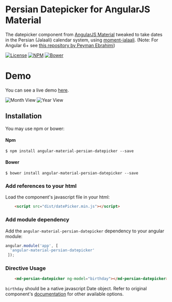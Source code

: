 # Persian Datepicker for AngularJS Material

The datepicker component from [AngularJS Material](https://github.com/angular/material) tweaked to take dates in the Persian (Jalaali) calendar system, using [moment-jalaali](https://github.com/jalaali/moment-jalaali). (Note: For Angular 6+ see [this repository by Peyman Ebrahimi](https://github.com/peymanebrahimi/AngularMaterialJalaliDate))

[![License](https://img.shields.io/github/license/mrmashal/angular-material-persian-datepicker.svg)](https://en.wikipedia.org/wiki/MIT_License)
[![NPM](https://img.shields.io/npm/v/angular-material-persian-datepicker.svg)](https://www.npmjs.com/package/angular-material-persian-datepicker)
[![Bower](https://img.shields.io/bower/v/angular-material-persian-datepicker.svg)](#)

# Demo

You can see a live demo [here](http://mrmashal.github.io/angular-material-persian-datepicker/demo/demoBasicUsage/index.html).

![Month View](https://user-images.githubusercontent.com/7566014/28975464-53c1a9bc-794f-11e7-8441-347684750e3c.png) ![Year View](https://user-images.githubusercontent.com/7566014/28975474-5fd99cfa-794f-11e7-9c60-18121a6c0e64.png)

## Installation

You may use npm or bower:

#### Npm

```
$ npm install angular-material-persian-datepicker --save
```

#### Bower

```
$ bower install angular-material-persian-datepicker --save
```

### Add references to your html

Load the component's javascript file in your html:

```html
    <script src="dist/datePicker.min.js"></script>
```

### Add module dependency

Add the `angular-material-persian-datepicker` dependency to your angular module:

```js
angular.module('app', [
  'angular-material-persian-datepicker'
 ]);
```

### Directive Usage

```html
	<md-persian-datepicker ng-model="birthday"></md-persian-datepicker>
```

`birthday` should be a native javascript Date object. Refer to original component's [documentation](https://material.angularjs.org/latest/api/directive/mdDatepicker) for other available options.
